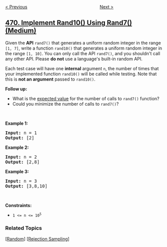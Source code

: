 <!--|This file generated by command(leetcode description); DO NOT EDIT.    |-->
<!--+----------------------------------------------------------------------+-->
<!--|@author    openset <openset.wang@gmail.com>                           |-->
<!--|@link      https://github.com/openset                                 |-->
<!--|@home      https://github.com/openset/leetcode                        |-->
<!--+----------------------------------------------------------------------+-->

[< Previous](../convex-polygon "Convex Polygon")
　　　　　　　　　　　　　　　　
[Next >](../encode-string-with-shortest-length "Encode String with Shortest Length")

## [470. Implement Rand10() Using Rand7() (Medium)](https://leetcode.com/problems/implement-rand10-using-rand7 "用 Rand7() 实现 Rand10()")

<p>Given the <strong>API</strong> <code>rand7()</code> that generates a uniform random integer in the range <code>[1, 7]</code>, write a function <code>rand10()</code> that generates a uniform random integer in the range <code>[1, 10]</code>. You can only call the API <code>rand7()</code>, and you shouldn&#39;t call any other API. Please <strong>do not</strong> use a language&#39;s built-in random API.</p>

<p>Each test case will have one <strong>internal</strong> argument <code>n</code>, the number of times that your implemented function <code>rand10()</code> will be called while testing. Note that this is <strong>not an argument</strong> passed to <code>rand10()</code>.</p>

<p><strong>Follow up:</strong></p>

<ul>
	<li>What is the <a href="https://en.wikipedia.org/wiki/Expected_value" target="_blank">expected value</a>&nbsp;for the number of calls to&nbsp;<code>rand7()</code>&nbsp;function?</li>
	<li>Could you minimize the number of calls to <code>rand7()</code>?</li>
</ul>

<p>&nbsp;</p>
<p><strong>Example 1:</strong></p>
<pre><strong>Input:</strong> n = 1
<strong>Output:</strong> [2]
</pre><p><strong>Example 2:</strong></p>
<pre><strong>Input:</strong> n = 2
<strong>Output:</strong> [2,8]
</pre><p><strong>Example 3:</strong></p>
<pre><strong>Input:</strong> n = 3
<strong>Output:</strong> [3,8,10]
</pre>
<p>&nbsp;</p>
<p><strong>Constraints:</strong></p>

<ul>
	<li><code>1 &lt;= n &lt;= 10<sup>5</sup></code></li>
</ul>

### Related Topics
  [[Random](../../tag/random/README.md)]
  [[Rejection Sampling](../../tag/rejection-sampling/README.md)]
